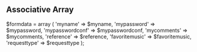Associative Array
---------------

  $formdata = array (
    'myname' => $myname,
    'mypassword' => $mypassword,
    'mypasswordconf' => $mypasswordconf,
    'mycomments' => $mycomments,
    'reference' => $reference,
    'favoritemusic' => $favoritemusic,
    'requesttype' => $requesttype
  );